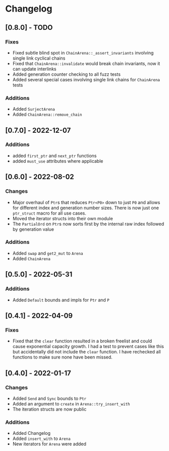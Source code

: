 # Changelog

## [0.8.0] - TODO
### Fixes
- Fixed subtle blind spot in `ChainArena::_assert_invariants` involving single link cyclical chains
- Fixed that `ChainArena::invalidate` would break chain invariants, now it can update interlinks
- Added generation counter checking to all fuzz tests
- Added several special cases involving single link chains for `ChainArena` tests

### Additions
- Added `SurjectArena`
- Added `ChainArena::remove_chain`

## [0.7.0] - 2022-12-07
### Additions
- added `first_ptr` and `next_ptr` functions
- added `must_use` attributes where applicable

## [0.6.0] - 2022-08-02
### Changes
- Major overhaul of `Ptr`s that reduces `Ptr<P0>` down to just `P0` and allows for different index
  and generation number sizes. There is now just one `ptr_struct` macro for all use cases.
- Moved the iterator structs into their own module
- The `PartialOrd` on `Ptr`s now sorts first by the internal raw index followed by generation value

### Additions
- Added `swap` and `get2_mut` to `Arena`
- Added `ChainArena`

## [0.5.0] - 2022-05-31
### Additions
- Added `Default` bounds and impls for `Ptr` and `P`

## [0.4.1] - 2022-04-09
### Fixes
- Fixed that the `clear` function resulted in a broken freelist and could cause exponential capacity
  growth. I had a test to prevent cases like this but accidentally did not include the `clear`
  function. I have rechecked all functions to make sure none have been missed.

## [0.4.0] - 2022-01-17
### Changes
- Added `Send` and `Sync` bounds to `Ptr`
- Added an argument to `create` in `Arena::try_insert_with`
- The iteration structs are now public

### Additions
- Added Changelog
- Added `insert_with` to `Arena`
- New iterators for `Arena` were added
